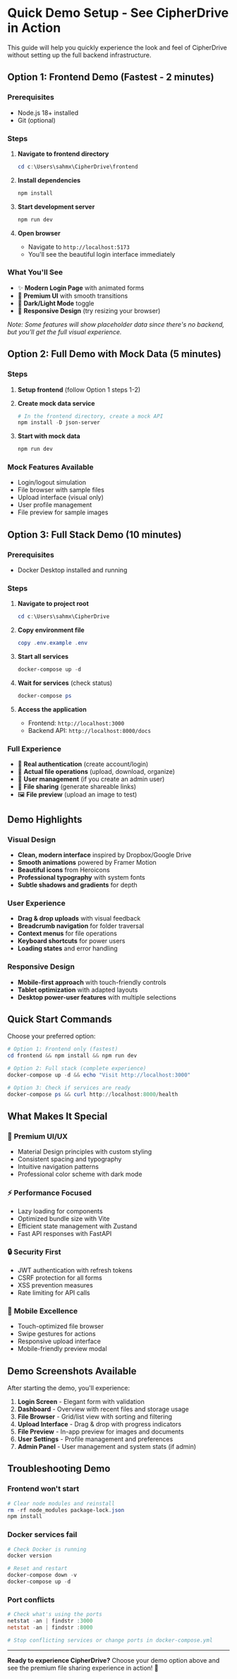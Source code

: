# Quick Demo Setup - See CipherDrive in Action

This guide will help you quickly experience the look and feel of CipherDrive without setting up the full backend infrastructure.

## Option 1: Frontend Demo (Fastest - 2 minutes)

### Prerequisites
- Node.js 18+ installed
- Git (optional)

### Steps

1. **Navigate to frontend directory**
   ```powershell
   cd c:\Users\sahmx\CipherDrive\frontend
   ```

2. **Install dependencies**
   ```powershell
   npm install
   ```

3. **Start development server**
   ```powershell
   npm run dev
   ```

4. **Open browser**
   - Navigate to `http://localhost:5173`
   - You'll see the beautiful login interface immediately

### What You'll See
- ✨ **Modern Login Page** with animated forms
- 🎨 **Premium UI** with smooth transitions
- 🌙 **Dark/Light Mode** toggle
- 📱 **Responsive Design** (try resizing your browser)

*Note: Some features will show placeholder data since there's no backend, but you'll get the full visual experience.*

## Option 2: Full Demo with Mock Data (5 minutes)

### Steps

1. **Setup frontend** (follow Option 1 steps 1-2)

2. **Create mock data service**
   ```powershell
   # In the frontend directory, create a mock API
   npm install -D json-server
   ```

3. **Start with mock data**
   ```powershell
   npm run dev
   ```

### Mock Features Available
- Login/logout simulation
- File browser with sample files
- Upload interface (visual only)
- User profile management
- File preview for sample images

## Option 3: Full Stack Demo (10 minutes)

### Prerequisites
- Docker Desktop installed and running

### Steps

1. **Navigate to project root**
   ```powershell
   cd c:\Users\sahmx\CipherDrive
   ```

2. **Copy environment file**
   ```powershell
   copy .env.example .env
   ```

3. **Start all services**
   ```powershell
   docker-compose up -d
   ```

4. **Wait for services** (check status)
   ```powershell
   docker-compose ps
   ```

5. **Access the application**
   - Frontend: `http://localhost:3000`
   - Backend API: `http://localhost:8000/docs`

### Full Experience
- 🔐 **Real authentication** (create account/login)
- 📁 **Actual file operations** (upload, download, organize)
- 👥 **User management** (if you create an admin user)
- 🔗 **File sharing** (generate shareable links)
- 🖼️ **File preview** (upload an image to test)

## Demo Highlights

### Visual Design
- **Clean, modern interface** inspired by Dropbox/Google Drive
- **Smooth animations** powered by Framer Motion
- **Beautiful icons** from Heroicons
- **Professional typography** with system fonts
- **Subtle shadows and gradients** for depth

### User Experience
- **Drag & drop uploads** with visual feedback
- **Breadcrumb navigation** for folder traversal
- **Context menus** for file operations
- **Keyboard shortcuts** for power users
- **Loading states** and error handling

### Responsive Design
- **Mobile-first approach** with touch-friendly controls
- **Tablet optimization** with adapted layouts
- **Desktop power-user features** with multiple selections

## Quick Start Commands

Choose your preferred option:

```powershell
# Option 1: Frontend only (fastest)
cd frontend && npm install && npm run dev

# Option 2: Full stack (complete experience)
docker-compose up -d && echo "Visit http://localhost:3000"

# Option 3: Check if services are ready
docker-compose ps && curl http://localhost:8000/health
```

## What Makes It Special

### 🎨 **Premium UI/UX**
- Material Design principles with custom styling
- Consistent spacing and typography
- Intuitive navigation patterns
- Professional color scheme with dark mode

### ⚡ **Performance Focused**
- Lazy loading for components
- Optimized bundle size with Vite
- Efficient state management with Zustand
- Fast API responses with FastAPI

### 🔒 **Security First**
- JWT authentication with refresh tokens
- CSRF protection for all forms
- XSS prevention measures
- Rate limiting for API calls

### 📱 **Mobile Excellence**
- Touch-optimized file browser
- Swipe gestures for actions
- Responsive upload interface
- Mobile-friendly preview modal

## Demo Screenshots Available

After starting the demo, you'll experience:

1. **Login Screen** - Elegant form with validation
2. **Dashboard** - Overview with recent files and storage usage
3. **File Browser** - Grid/list view with sorting and filtering
4. **Upload Interface** - Drag & drop with progress indicators
5. **File Preview** - In-app preview for images and documents
6. **User Settings** - Profile management and preferences
7. **Admin Panel** - User management and system stats (if admin)

## Troubleshooting Demo

### Frontend won't start
```powershell
# Clear node modules and reinstall
rm -rf node_modules package-lock.json
npm install
```

### Docker services fail
```powershell
# Check Docker is running
docker version

# Reset and restart
docker-compose down -v
docker-compose up -d
```

### Port conflicts
```powershell
# Check what's using the ports
netstat -an | findstr :3000
netstat -an | findstr :8000

# Stop conflicting services or change ports in docker-compose.yml
```

---

**Ready to experience CipherDrive?** Choose your demo option above and see the premium file sharing experience in action! 🚀